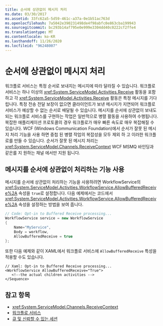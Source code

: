 ```yaml
---
title: 순서에 상관없이 메시지 처리
ms.date: 03/30/2017
ms.assetid: 33fc62a5-5d59-461c-a37a-0e1b51ac763d
ms.openlocfilehash: 7a5042e390231498de4f98abfc0e863cba199943
ms.sourcegitcommit: bc293b14af795e0e999e3304dd40c0222cf2ffe4
ms.translationtype: MT
ms.contentlocale: ko-KR
ms.lasthandoff: 11/26/2020
ms.locfileid: "96248007"
---
```

# <a name="out-of-order-message-processing"></a>순서에 상관없이 메시지 처리

워크플로 서비스는 특정 순서로 보내지는 메시지에 따라 달라질 수 있습니다. 워크플로 서비스는 하나 이상의 <xref:System.ServiceModel.Activities.Receive> 활동을 포함하고 각 <xref:System.ServiceModel.Activities.Receive> 활동은 특정 메시지를 기다립니다. 특정 전송 전달 보장이 없으면 클라이언트가 보낸 메시지가 지연되어 워크플로 서비스가 예상할 수 없는 순서로 배달될 수 있습니다. 메시지를 순서에 상관없이 보내도 되는 워크플로 서비스를 구현하는 작업은 일반적으로 병렬 활동을 사용하여 수행됩니다. 복잡한 애플리케이션 프로토콜의 경우 워크플로가 매우 빠른 속도로 매우 복잡해질 수 있습니다.  WCF (Windows Communication Foundation)에서 순서가 잘못 된 메시지 처리 기능을 사용 하면 중첩 된 병렬 작업의 복잡성을 모두 제외 하 고 이러한 워크플로를 만들 수 있습니다. 순서가 잘못 된 메시지 처리는 <xref:System.ServiceModel.Channels.ReceiveContext> WCF MSMQ 바인딩과 같은를 지 원하는 채널 에서만 지원 됩니다.  
  
## <a name="enabling-out-of-order-message-processing"></a>메시지를 순서에 상관없이 처리하는 기능 사용  

 메시지를 순서에 상관없이 처리하는 기능을 사용하려면 WorkflowService의 <xref:System.ServiceModel.Activities.WorkflowService.AllowBufferedReceive%2A> 속성을 `true`로 설정합니다. 다음 예제에서는 코드에서 <xref:System.ServiceModel.Activities.WorkflowService.AllowBufferedReceive%2A> 속성을 설정하는 방법을 보여 줍니다.  
  
```csharp  
// Code: Opt-in to Buffered Receive processing...  
WorkflowService service = new WorkflowService  
{  
    Name="MyService",  
    Body = workflow,  
    AllowBufferedReceive = true  
};  
```  
  
 또한 다음 예제와 같이 XAML에서 워크플로 서비스에 `AllowBufferedReceive` 특성을 적용할 수도 있습니다.  
  
```xaml  
// Xaml: Opt-in to Buffered Receive processing...  
<WorkflowService AllowBufferedReceive="True">  
   <!--the actual children activities -->  
</Sequence>  
```  
  
## <a name="see-also"></a>참고 항목

- <xref:System.ServiceModel.Channels.ReceiveContext>
- [워크플로 서비스](workflow-services.md)
- [큐 및 신뢰할 수 있는 세션](queues-and-reliable-sessions.md)
